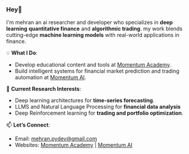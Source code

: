 ### Hey👋
I'm mehran  an ai researcher and developer who specializes in **deep learning**  **quantitative finance**  and **algorithmic trading**. my work blends cutting-edge **machine learning models** with real-world applications in finance. 

💡 **What I Do**:  
- Develop educational content and tools at [Momentum Academy](https://momentumacademy.ir).  
- Build intelligent systems for financial market prediction and trading automation at [Momentum AI](https://momentumai.ir).  
 

🚀 **Current Research Interests**:  
- Deep learning architectures for **time-series forecasting**.  
- LLMS and Natural Language Processing for **financial data analysis**     
- Deep Reinforcement learning for **trading and portfolio optimization**.  

📫 **Let’s Connect**:  
- Email: mehran.pydev@gmail.com  
- Websites: [Momentum Academy](https://momentumacademy.ir) | [Momentum AI](https://momentumai.ir)  

 
